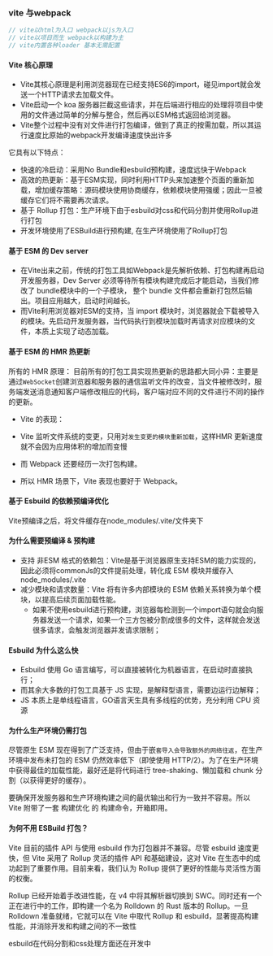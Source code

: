 ### vite 与webpack
```js
// vite以html为入口 webpack以js为入口
// vite以项目而生 webpack以构建为主
// vite内置各种loader 基本无需配置
```
#### Vite 核心原理
- Vite其核心原理是利用浏览器现在已经支持ES6的import，碰见import就会发送一个HTTP请求去加载文件。
- Vite启动一个 koa 服务器拦截这些请求，并在后端进行相应的处理将项目中使用的文件通过简单的分解与整合，然后再以ESM格式返回给浏览器。
- Vite整个过程中没有对文件进行打包编译，做到了真正的按需加载，所以其运行速度比原始的webpack开发编译速度快出许多

它具有以下特点：
- 快速的冷启动：采用No Bundle和esbuild预构建，速度远快于Webpack
- 高效的热更新：基于ESM实现，同时利用HTTP头来加速整个页面的重新加载，增加缓存策略：源码模块使用协商缓存，依赖模块使用强缓；因此一旦被缓存它们将不需要再次请求。
- 基于 Rollup 打包：生产环境下由于esbuild对css和代码分割并使用Rollup进行打包
- 开发环境使用了ESBuild进行预构建, 在生产环境使用了Rollup打包


#### 基于 ESM 的 Dev server

- 在Vite出来之前，传统的打包工具如Webpack是先解析依赖、打包构建再启动开发服务器，Dev Server 必须等待所有模块构建完成后才能启动，当我们修改了 bundle模块中的一个子模块， 整个 bundle 文件都会重新打包然后输出。项目应用越大，启动时间越长。
- 而Vite利用浏览器对ESM的支持，当 import 模块时，浏览器就会下载被导入的模块。先启动开发服务器，当代码执行到模块加载时再请求对应模块的文件，本质上实现了动态加载。

#### 基于 ESM 的 HMR 热更新
所有的 HMR 原理：
目前所有的打包工具实现热更新的思路都大同小异：主要是通过`WebSocket`创建浏览器和服务器的通信监听文件的改变，当文件被修改时，服务端发送消息通知客户端修改相应的代码，客户端对应不同的文件进行不同的操作的更新。
- Vite 的表现：

 - Vite 监听文件系统的变更，只用对`发生变更的模块重新加载`，这样HMR 更新速度就不会因为应用体积的增加而变慢
 - 而 Webpack 还要经历一次打包构建。
 - 所以 HMR 场景下，Vite 表现也要好于 Webpack。

#### 基于 Esbuild 的依赖预编译优化
Vite预编译之后，将文件缓存在node_modules/.vite/文件夹下

#### 为什么需要预编译 & 预构建
 - 支持 非ESM 格式的依赖包：Vite是基于浏览器原生支持ESM的能力实现的，因此必须将commonJs的文件提前处理，转化成 ESM 模块并缓存入 node_modules/.vite
 - 减少模块和请求数量：Vite 将有许多内部模块的 ESM 依赖关系转换为单个模块，以提高后续页面加载性能。
   - 如果不使用esbuild进行预构建，浏览器每检测到一个import语句就会向服务器发送一个请求，如果一个三方包被分割成很多的文件，这样就会发送很多请求，会触发浏览器并发请求限制；

#### Esbuild 为什么这么快
 - Esbuild 使用 Go 语言编写，可以直接被转化为机器语言，在启动时直接执行；
 - 而其余大多数的打包工具基于 JS 实现，是解释型语言，需要边运行边解释；
 - JS 本质上是单线程语言，GO语言天生具有多线程的优势，充分利用 CPU 资源

#### 为什么生产环境仍需打包
尽管原生 ESM 现在得到了广泛支持，但由于嵌`套导入会导致额外的网络往返`，在生产环境中发布未打包的 ESM 仍然效率低下（即使使用 HTTP/2）。为了在生产环境中获得最佳的加载性能，最好还是将代码进行 tree-shaking、懒加载和 chunk 分割（以获得更好的缓存）。

要确保开发服务器和生产环境构建之间的最优输出和行为一致并不容易。所以 Vite 附带了一套 构建优化 的 构建命令，开箱即用。

#### 为何不用 ESBuild 打包？
Vite 目前的插件 API 与使用 esbuild 作为打包器并不兼容。尽管 esbuild 速度更快，但 Vite 采用了 Rollup 灵活的插件 API 和基础建设，这对 Vite 在生态中的成功起到了重要作用。目前来看，我们认为 Rollup 提供了更好的性能与灵活性方面的权衡。

Rollup 已经开始着手改进性能，在 v4 中将其解析器切换到 SWC。同时还有一个正在进行中的工作，即构建一个名为 Rolldown 的 Rust 版本的 Rollup。一旦 Rolldown 准备就绪，它就可以在 Vite 中取代 Rollup 和 esbuild，显著提高构建性能，并消除开发和构建之间的不一致性

esbuild在代码分割和css处理方面还在开发中